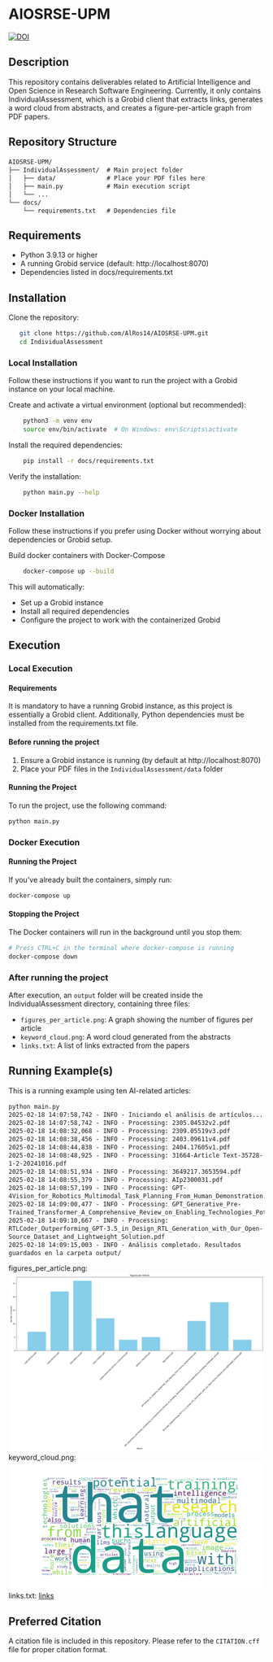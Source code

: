 # AIOSRSE-UPM
[![DOI](https://zenodo.org/badge/DOI/10.5281/zenodo.14889324.svg)](https://doi.org/10.5281/zenodo.14889324)

## Description
This repository contains deliverables related to Artificial Intelligence and Open Science in Research Software Engineering. Currently, it only contains IndividualAssessment, which is a Grobid client that extracts links, generates a word cloud from abstracts, and creates a figure-per-article graph from PDF papers.

## Repository Structure
```
AIOSRSE-UPM/
├── IndividualAssessment/  # Main project folder
│   ├── data/              # Place your PDF files here
│   ├── main.py            # Main execution script
│   └── ...
└── docs/
    └── requirements.txt   # Dependencies file
```

## Requirements
- Python 3.9.13 or higher
- A running Grobid service (default: http://localhost:8070)
- Dependencies listed in docs/requirements.txt

## Installation
Clone the repository:
```bash
   git clone https://github.com/AlRos14/AIOSRSE-UPM.git
   cd IndividualAssessment
```

### Local Installation
Follow these instructions if you want to run the project with a Grobid instance on your local machine.

Create and activate a virtual environment (optional but recommended):
```bash
    python3 -m venv env
    source env/bin/activate  # On Windows: env\Scripts\activate
```

Install the required dependencies:
```bash
    pip install -r docs/requirements.txt
```

Verify the installation:
```bash
    python main.py --help
```

### Docker Installation
Follow these instructions if you prefer using Docker without worrying about dependencies or Grobid setup.

Build docker containers with Docker-Compose
```bash
    docker-compose up --build
```
This will automatically:
- Set up a Grobid instance
- Install all required dependencies
- Configure the project to work with the containerized Grobid

## Execution

### Local Execution

#### Requirements
It is mandatory to have a running Grobid instance, as this project is essentially a Grobid client.
Additionally, Python dependencies must be installed from the requirements.txt file.

#### Before running the project
1. Ensure a Grobid instance is running (by default at http://localhost:8070)
2. Place your PDF files in the `IndividualAssessment/data` folder

#### Running the Project
To run the project, use the following command:
```bash
python main.py
```

### Docker Execution

#### Running the Project
If you've already built the containers, simply run:
```bash
docker-compose up
```
#### Stopping the Project
The Docker containers will run in the background until you stop them:
```bash
# Press CTRL+C in the terminal where docker-compose is running
docker-compose down
```

### After running the project
After execution, an `output` folder will be created inside the IndividualAssessment directory, containing three files:
- `figures_per_article.png`: A graph showing the number of figures per article
- `keyword_cloud.png`: A word cloud generated from the abstracts
- `links.txt`: A list of links extracted from the papers

## Running Example(s)
This is a running example using ten AI-related articles:

    python main.py       
    2025-02-18 14:07:58,742 - INFO - Iniciando el análisis de artículos...
    2025-02-18 14:07:58,742 - INFO - Processing: 2305.04532v2.pdf
    2025-02-18 14:08:32,068 - INFO - Processing: 2309.05519v3.pdf
    2025-02-18 14:08:38,456 - INFO - Processing: 2403.09611v4.pdf
    2025-02-18 14:08:44,838 - INFO - Processing: 2404.17605v1.pdf
    2025-02-18 14:08:48,925 - INFO - Processing: 31664-Article Text-35728-1-2-20241016.pdf
    2025-02-18 14:08:51,934 - INFO - Processing: 3649217.3653594.pdf
    2025-02-18 14:08:55,379 - INFO - Processing: AIp2300031.pdf
    2025-02-18 14:08:57,199 - INFO - Processing: GPT-4Vision_for_Robotics_Multimodal_Task_Planning_From_Human_Demonstration.pdf
    2025-02-18 14:09:00,477 - INFO - Processing: GPT_Generative_Pre-Trained_Transformer_A_Comprehensive_Review_on_Enabling_Technologies_Potential_Applications_Emerging_Challenges_and.pdf
    2025-02-18 14:09:10,667 - INFO - Processing: RTLCoder_Outperforming_GPT-3.5_in_Design_RTL_Generation_with_Our_Open-Source_Dataset_and_Lightweight_Solution.pdf
    2025-02-18 14:09:15,003 - INFO - Análisis completado. Resultados guardados en la carpeta output/

figures_per_article.png:
![alt text](IndividualAssessment/output/figures_per_article.png)
keyword_cloud.png:
![alt text](IndividualAssessment/output/keyword_cloud.png)
links.txt:
[links](IndividualAssessment/output/links.txt)

## Preferred Citation
A citation file is included in this repository. Please refer to the `CITATION.cff` file for proper citation format.

